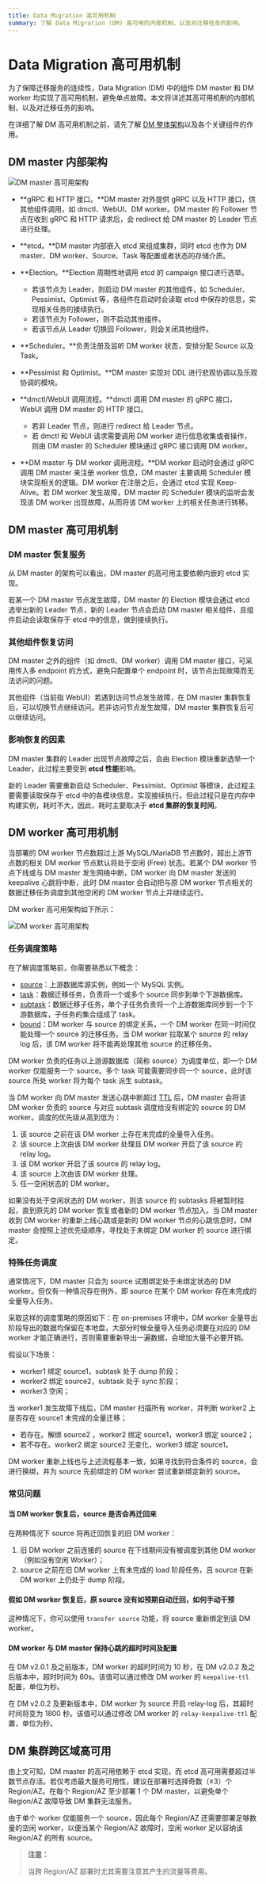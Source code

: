 ```yaml
---
title: Data Migration 高可用机制
summary: 了解 Data Migration (DM) 高可用的内部机制，以及对迁移任务的影响。
---
```


# Data Migration 高可用机制

为了保障迁移服务的连续性，Data Migration (DM) 中的组件 DM master 和 DM worker 均实现了高可用机制，避免单点故障。本文将详述其高可用机制的内部机制，以及对迁移任务的影响。

在详细了解 DM 高可用机制之前，请先了解 [DM 整体架构](/dm/dm-arch.md)以及各个关键组件的作用。

## DM master 内部架构

![DM master 高可用架构](/media/dm/dm-high-availability-1.png)

- **gRPC 和 HTTP 接口。**DM master 对外提供 gRPC 以及 HTTP 接口，供其他组件调用，如 dmctl、WebUI、DM worker。DM master 的 Follower 节点在收到 gRPC 和 HTTP 请求后，会 redirect 给 DM master 的 Leader 节点进行处理。

- **etcd。**DM master 内部嵌入 etcd 来组成集群，同时 etcd 也作为 DM master、DM worker、Source、Task 等配置或者状态的存储介质。

- **Election。**Election 周期性地调用 etcd 的 campaign 接口进行选举。

    - 若该节点为 Leader，则启动 DM master 的其他组件，如 Scheduler、Pessimist、Optimist 等，各组件在启动时会读取 etcd 中保存的信息，实现相关任务的接续执行。
    - 若该节点为 Follower，则不启动其他组件。
    - 若该节点从 Leader 切换回 Follower，则会关闭其他组件。

- **Scheduler。**负责注册及监听 DM worker 状态，安排分配 Source 以及 Task。

- **Pessimist 和 Optimist。**DM master 实现对 DDL 进行悲观协调以及乐观协调的模块。

- **dmctl/WebUI 调用流程。**dmctl 调用 DM master 的 gRPC 接口，WebUI 调用 DM master 的 HTTP 接口。

    - 若非 Leader 节点，则进行 redirect 给 Leader 节点。
    - 若 dmctl 和 WebUI 请求需要调用 DM worker 进行信息收集或者操作，则由 DM master 的 Scheduler 模块通过 gRPC 接口调用 DM worker。

- **DM master 与 DM worker 调用流程。**DM worker 启动时会通过 gRPC 调用 DM master 来注册 worker 信息，DM master 主要调用 Scheduler 模块实现相关的逻辑。DM worker 在注册之后，会通过 etcd 实现 Keep-Alive。若 DM worker 发生故障，DM master 的 Scheduler 模块的监听会发现该 DM worker 出现故障，从而将该 DM worker 上的相关任务进行转移。

## DM master 高可用机制

### DM master 恢复服务

从 DM master 的架构可以看出，DM master 的高可用主要依赖内嵌的 etcd 实现。

若某一个 DM master 节点发生故障，DM master 的 Election 模块会通过 etcd 选举出新的 Leader 节点，新的 Leader 节点会启动 DM master 相关组件，且组件启动会读取保存于 etcd 中的信息，做到接续执行。

### 其他组件恢复访问

DM master 之外的组件（如 dmctl、DM worker）调用 DM master 接口，可采用传入多 endpoint 的方式，避免只配置单个 endpoint 时，该节点出现故障而无法访问的问题。

其他组件（当前指 WebUI）若遇到访问节点发生故障，在 DM master 集群恢复后，可以切换节点继续访问。若非访问节点发生故障，DM master 集群恢复后可以继续访问。

### 影响恢复的因素

DM master 集群的 Leader 出现节点故障之后，会由 Election 模块重新选举一个 Leader，此过程主要受到 **etcd 性能**影响。

新的 Leader 需要重新启动 Scheduler、Pessimist、Optimist 等模块，此过程主要需要读取保存于 etcd 中的各模块信息，实现接续执行。但此过程只是在内存中构建实例，耗时不大，因此，耗时主要取决于 **etcd 集群的恢复时间**。

## DM worker 高可用机制

当部署的 DM worker 节点数超过上游 MySQL/MariaDB 节点数时，超出上游节点数的相关 DM worker 节点默认将处于空闲 (Free) 状态。若某个 DM worker 节点下线或与 DM master 发生网络中断，DM worker 向 DM master 发送的 keepalive 心跳将中断，此时 DM master 会自动把与原 DM worker 节点相关的数据迁移任务调度到其他空闲的 DM worker 节点上并继续运行。

DM worker 高可用架构如下所示：

![DM worker 高可用架构](/media/dm/dm-high-availability-2.png)

### 任务调度策略

在了解调度策略前，你需要熟悉以下概念：

- [source](/dm/dm-glossary.md#source)：上游数据库源实例，例如一个 MySQL 实例。
- [task](/dm/dm-glossary.md#task)：数据迁移任务，负责将一个或多个 source 同步到单个下游数据库。
- [subtask](/dm/dm-glossary.md#subtask)：数据迁移子任务，单个子任务负责将一个上游数据库同步到一个下游数据库，子任务的集合组成了 task。
- [bound](/dm/dm-glossary.md#bound)：DM worker 与 source 的绑定关系，一个 DM worker 在同一时间仅能处理一个 source 的迁移任务。当 DM worker 拉取某个 source 的 relay log 后，该 DM worker 将不能再处理其他 source 的迁移任务。

DM worker 负责的任务以上游源数据库（简称 source）为调度单位，即一个 DM worker 仅能服务一个 source。多个 task 可能需要同步同一个 source，此时该 source 所处 worker 将为每个 task 派生 subtask。

当 DM worker 向 DM master 发送心跳中断超过 [TTL](/dm/dm-high-availability.md#dm-worker-与-dm-master-保持心跳的超时时间及配置) 后，DM master 会将该 DM worker 负责的 source 与对应 subtask 调度给没有绑定的 source 的 DM worker。调度的优先级从高到低为：

1. 该 source 之前在该 DM worker 上存在未完成的全量导入任务。
2. 该 source 上次由该 DM worker 处理且 DM worker 开启了该 source 的 relay log。
3. 该 DM worker 开启了该 source 的 relay log。
4. 该 source 上次由该 DM worker 处理。
5. 任一空闲状态的 DM worker。

如果没有处于空闲状态的 DM worker，则该 source 的 subtasks 将被暂时挂起，直到原先的 DM worker 恢复或者新的 DM worker 节点加入。当 DM master 收到 DM worker 的重新上线心跳或是新的 DM worker 节点的心跳信息时，DM master 会按照上述优先级顺序，寻找处于未绑定 DM worker 的 source 进行绑定。

### 特殊任务调度

通常情况下，DM master 只会为 source 试图绑定处于未绑定状态的 DM worker。但仅有一种情况存在例外，即 source 在某个 DM worker 存在未完成的全量导入任务。

采取这样的调度策略的原因如下：在 on-premises 环境中，DM worker 全量导出阶段导出的数据均保留在本地盘，大部分时候全量导入任务必须要在对应的 DM worker 才能正确进行，否则需要重新导出一遍数据，会增加大量不必要开销。

假设以下场景：

- worker1 绑定 source1，subtask 处于 dump 阶段；
- worker2 绑定 source2，subtask 处于 sync 阶段；
- worker3 空闲；

当 worker1 发生故障下线后，DM master 扫描所有 worker，并判断 worker2 上是否存在 source1 未完成的全量迁移；

- 若存在。解绑 source2 ，worker2 绑定 source1，worker3 绑定 source2；
- 若不存在。worker2 绑定 source2 无变化，worker3 绑定 source1。

DM worker 重新上线也与上述流程基本一致，如果寻找到符合条件的 source，会进行换绑，并为 source 先前绑定的 DM worker 尝试重新绑定新的 source。

### 常见问题

#### 当 DM worker 恢复后，source 是否会再迁回来

在两种情况下 source 将再迁回恢复的旧 DM worker：

1. 旧 DM worker 之前连接的 source 在下线期间没有被调度到其他 DM worker （例如没有空闲 Worker）；
2. source 之前在旧 DM worker 上有未完成的 load 阶段任务，且 source 在新 DM worker 上仍处于 dump 阶段。

#### 假如 DM worker 恢复后，原 source 没有如预期自动迁回，如何手动干预

这种情况下，你可以使用 `transfer source` 功能，将 source 重新绑定到该 DM worker。

#### DM worker 与 DM master 保持心跳的超时时间及配置

在 DM v2.0.1 及之前版本，DM worker 的超时时间为 10 秒，在 DM v2.0.2 及之后版本中，超时时间为 60s。该值可以通过修改 DM worker 的 `keepalive-ttl` 配置，单位为秒。

在 DM v2.0.2 及更新版本中，DM worker 为 source 开启 relay-log 后，其超时时间将变为 1800 秒。该值可以通过修改 DM worker 的 `relay-keepalive-ttl` 配置，单位为秒。

## DM 集群跨区域高可用

由上文可知，DM master 的高可用依赖于 etcd 实现，而 etcd 高可用需要超过半数节点存活。若仅考虑最大服务可用性，建议在部署时选择奇数（≥3）个 Region/AZ。在每个 Region/AZ 至少部署 1 个 DM master，以避免单个 Region/AZ 故障导致 DM 集群无法服务。

由于单个 worker 仅能服务一个 source，因此每个 Region/AZ 还需要部署足够数量的空闲 worker，以便当某个 Region/AZ 故障时，空闲 worker 足以容纳该 Region/AZ 的所有 source。

> **注意：**
>
> 当跨 Region/AZ 部署时尤其需要注意其产生的流量等费用。
